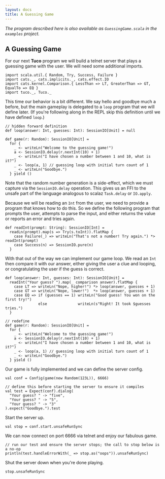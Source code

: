 ```yaml
---
layout: docs
title: A Guessing Game
---
```


*The program described here is also available as `GuessingGame.scala` in the `examples` project.*

## A Guessing Game

For our next **Tuco** program we will build a telnet server that plays a guessing game with the user. We will need some additional imports.

```tut:silent
import scala.util.{ Random, Try, Success, Failure }
import cats._, cats.implicits._, cats.effect.IO
import cats.kernel.Comparison.{ LessThan => LT, GreaterThan => GT, EqualTo => EQ }
import tuco._, Tuco._
```

This time our behavior is a bit different. We say hello and goodbye much a before, but the main gameplay is delegated to a `loop` program that we will define later. (If you're following along in the REPL skip this definition until we have defined `loop`.)

```tut:invisible
// hidden forward definition
def loop(answer: Int, guesses: Int): SessionIO[Unit] = null
```

```tut:silent
def game(r: Random): SessionIO[Unit] =
  for {
    _ <- writeLn("Welcome to the guessing game!")
    a <- SessionIO.delay(r.nextInt(10) + 1)
    _ <- writeLn("I have chosen a number between 1 and 10, what is it?")
    _ <- loop(a, 1) // guessing loop with initial turn count of 1
    _ <- writeLn("Goodbye.")
  } yield ()
```

Note that the random number generation is a side-effect, which we must capture via the `SessionIO.delay` operation. This gives us an FFI to the unsafe part of the language analogous to scalaz `Task.delay` or `IO.apply`.

Because we will be reading an `Int` from the user, we need to provide a program that knows how to do this. So we define the following program that prompts the user, attempts to parse the input, and either returns the value or reports an error and tries again.

```tut:silent
def readInt(prompt: String): SessionIO[Int] =
  readLn(prompt).map(s => Try(s.toInt)).flatMap {
    case Failure(_) => writeLn("That's not a number! Try again.") *> readInt(prompt)
    case Success(n) => SessionIO.pure(n)
  }
```

With that out of the way we can implement our game loop. We read an `Int` then compare it with our answer, either giving the user a clue and looping, or congratulating the user if the guess is correct.

```tut:silent
def loop(answer: Int, guesses: Int): SessionIO[Unit] =
  readInt("Your guess? ").map(_ comparison answer).flatMap {
    case LT => writeLn("Nope, higher!") *> loop(answer, guesses + 1)
    case GT => writeLn("Nope, lower!")  *> loop(answer, guesses + 1)
    case EQ => if (guesses == 1) writeLn("Good guess! You won on the first try!")
               else              writeLn(s"Right! It took $guesses tries.")
  }
```

```tut:invisible
// redefine
def game(r: Random): SessionIO[Unit] =
  for {
    _ <- writeLn("Welcome to the guessing game!")
    a <- SessionIO.delay(r.nextInt(10) + 1)
    _ <- writeLn("I have chosen a number between 1 and 10, what is it?")
    _ <- loop(a, 1) // guessing loop with initial turn count of 1
    _ <- writeLn("Goodbye.")
  } yield ()
```

Our game is fully implemented and we can define the server config.

```tut:silent
val conf = Config(game(new Random(123L)), 6666)
```

```tut:invisible
// define this before starting the server to ensure it compiles
val test = Expect(conf).dialog(
  "Your guess? " -> "five",
  "Your guess? " -> "5",
  "Your guess? " -> "3"
).expect("Goodbye.").test

```

Start the server up.

```tut
val stop = conf.start.unsafeRunSync
```

We can now connect on port 6666 via telnet and enjoy our fabulous game.

```tut:evaluated
// run our test and ensure the server stops; the call to stop below is a no-op
println(test.handleErrorWith(_ => stop.as("oops")).unsafeRunSync)
```

Shut the server down when you're done playing.

```tut
stop.unsafeRunSync
```

